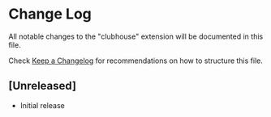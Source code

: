 # Change Log

All notable changes to the "clubhouse" extension will be documented in this file.

Check [Keep a Changelog](http://keepachangelog.com/) for recommendations on how to structure this file.

## [Unreleased]

- Initial release